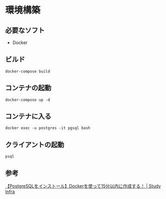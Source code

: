 # 環境構築

## 必要なソフト

- Docker

## ビルド

```docker-compose build```

## コンテナの起動

```docker-compose up -d```

## コンテナに入る

```docker exec -u postgres -it pgsql bash```

## クライアントの起動

```psql```

## 参考

[【PostgreSQLをインストール】Dockerを使って15分以内に作成する！ | Study Infra](https://study-infra.com/postgresql-install-docker/)
